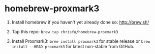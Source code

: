 homebrew-proxmark3
==================

1. Install homebrew if you haven't yet already done so: http://brew.sh/

2. Tap this repo: `brew tap chrisfu/homebrew-proxmark3`

3. Install Proxmark3: `brew install proxmark3` for stable release or `brew install --HEAD proxmark3` for latest non-stable from GitHub.

